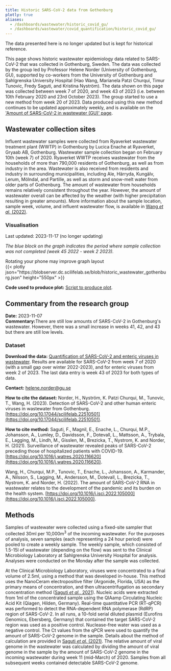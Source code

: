 ```yaml
---
title: Historic SARS-CoV-2 data from Gothenburg
plotly: true
aliases:
  - /dashboards/wastewater/historic_covid_gu/
  - /dashboards/wastewater/covid_quantification/historic_covid_gu/
---
```


<div class="alert alert-info">
  <span class="bi bi-exclamation-triangle-fill"> The data presented here is no longer updated but is kept for historical reference.</span>
</div>

This page shows historic wastewater epidemiology data related to SARS-CoV-2 that was collected in Gothenburg, Sweden. The data was collected by the group led by Professor Helene Norder (University of Gothenburg, GU), supported by co-workers from the University of Gothenburg and Sahlgrenska University Hospital (Hao Wang, Marianela Patzi Churqui, Timur Tunovic, Fredy Saguti, and Kristina Nyström). The data shown on this page was collected between week 7 of 2020, and week 43 of 2023 (i.e. between 10th February 2020 and 23rd October 2023). The group started to use a new method from week 20 of 2023. Data produced using this new method continues to be updated approximately weekly, and is available on the ['Amount of SARS-CoV-2 in wastewater (GU)' page](/dashboards/covid_quantification/covid_quant_gu/).

## Wastewater collection sites

Influent wastewater samples were collected from Ryaverket wastewater treatment plant (WWTP) in Gothenburg by Lucica Enache at Ryaverket, Gryaab AB, Gothenburg. Wastewater sample collection began on February 10th (week 7) of 2020. Ryaverket WWTP receives wastewater from the households of more than 790,000 residents of Gothenburg, as well as from industry in the area. Wastewater is also received from residents and industry in surrounding municipalities, including Ale, Härryda, Kungälv, Lerum, Mölndal, and Partille, as well as storm and snow-melt water from older parts of Gothenburg. The amount of wastewater from households remains relatively consistent throughout the year. However, the amount of wastewater overall can be affected by the weather (with higher precipitation resulting in greater amounts). More information about the sample location, sample week, volume, and influent wastewater flow, is available in [Wang _et al._ (2022)](https://pubmed.ncbi.nlm.nih.gov/36035197/).

### Visualisation

<div class="alert alert-info">Last updated: 2023-11-17 (no longer updating)</div>

_The blue block on the graph indicates the period where sample collection was not completed (week 45 2022 - week 2 2023)._

<div class="d-md-none alert alert-info">
  Rotating your phone may improve graph layout
</div>

 <div class="plot_wrapper mb-3">
  <div class="table-responsive">{{< plotly json="https://blobserver.dc.scilifelab.se/blob/historic_wastewater_gothenburg.json" height="550px" >}}</div>
</div>

**Code used to produce plot:** [Script to produce plot](https://github.com/ScilifelabDataCentre/pathogens-portal-visualisations/blob/main/wastewater/archive/gothenburg_covid_historic.py).

## Commentary from the research group

<div><b>Date:</b> 2023-11-07<br><b>Commentary:</b>There are still low amounts of SARS-CoV-2 in Gothenburg's wastewater. However, there was a small increase in weeks 41, 42, and 43 but there are still low levels.</div>

### Dataset

**Download the data:** [Quantification of SARS-CoV-2 and enteric viruses in wastewater](https://blobserver.dc.scilifelab.se/blob/wastewater_data_gu_allviruses_historic.xlsx). Results are available for SARS-CoV-2 from week 7 of 2020 (with a small gap over winter 2022-2023), and for enteric viruses from week 2 of 2023. The last data entry is week 43 of 2023 for both types of data.

**Contact:** <helene.norder@gu.se>

**How to cite the dataset:** Norder, H., Nyström, K. Patzi Churqui, M., Tunovic, T., Wang, H. (2023). Detection of SARS-CoV-2 and other human enteric viruses in wastewater from Gothenburg. [https://doi.org/10.17044/scilifelab.22510501](https://doi.org/10.17044/scilifelab.22510501).

**How to cite method:**
Saguti, F., Magnil, E., Enache, L., Churqui, M.P., Johansson, A., Lumley, D., Davidsson, F., Dotevall, L., Mattsson, A., Trybala, E., Lagging, M., Lindh, M., Gisslen, M., Brezicka, T., Nystrom, K. and Norder, H. (2021). Surveillance of wastewater revealed peaks of SARS-CoV-2 preceding those of hospitalized patients with COVID-19. [https://doi.org/10.1016/j.watres.2020.116620](https://doi.org/10.1016/j.watres.2020.116620).

Wang, H., Churqui, M.P., Tunovic, T., Enache, L., Johansson, A., Karmander, A., Nilsson, S., Lagging, M., Andersson, M., Dotevall, L., Brezicka, T., Nystrom, K. and Norder, H. (2022). The amount of SARS-CoV-2 RNA in wastewater relates to the development of the pandemic and its burden on the health system. [https://doi.org/10.1016/j.isci.2022.105000](https://doi.org/10.1016/j.isci.2022.105000).

## Methods

Samples of wastewater were collected using a fixed-site sampler that collected 30ml per 10,000m<sup>3</sup> of the incoming wastewater. For the purposes of analysis, seven samples (each representing a 24 hour period) were pooled to create a weekly sample. The weekly sample, which consisted of 1.5-15l of wastewater (depending on the flow) was sent to the Clinical Microbiology Laboratory at Sahlgrenska University Hospital for analysis. Analyses were conducted on the Monday after the sample was collected.

At the Clinical Microbiology Laboratory, viruses were concentrated to a final volume of 2.5ml, using a method that was developed in-house. This method uses the NanoCeram electropositive filter (Argonide, Florida, USA) as the primary means of concentration, and then ultracentrifugation as secondary concentration method ([Saguti _et al._, 2021](https://pubmed.ncbi.nlm.nih.gov/33212338/)). Nucleic acids were extracted from 1ml of the concentrated sample using the QIAamp Circulating Nucleic Acid Kit (Qiagen, Hilden, Germany). Real-time quantitative PCR (RT-qPCR) was performed to detect the RNA-dependent RNA polymerase (RdRP) region of SARS-CoV-2. In all runs, a 10-fold serial diluted plasmid (Eurofins Genomics, Ebersberg, Germany) that contained the target SARS-CoV-2 region was used as a positive control. Nuclease-free water was used as a negative control. The Ct values from the qPCR were used to quantify the amount of SARS-CoV-2 genome in the sample. Details about the method of calculation are provided in [Saguti _et al._ (2021)](https://pubmed.ncbi.nlm.nih.gov/33212338/). The relative amount of viral genome in the wastewater was calculated by dividing the amount of viral genome in the sample by the amount of SARS-CoV-2 genome in the incoming wastewater during week 11 (mid-March) of 2020. Samples from all subsequent weeks contained detectable SARS-CoV-2 genome.
